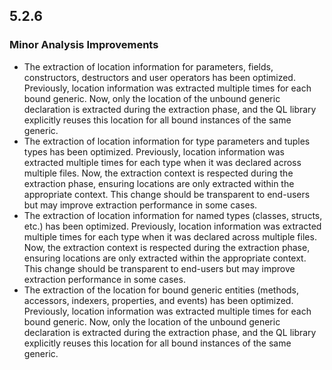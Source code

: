 ## 5.2.6

### Minor Analysis Improvements

* The extraction of location information for parameters, fields, constructors, destructors and user operators has been optimized. Previously, location information was extracted multiple times for each bound generic. Now, only the location of the unbound generic declaration is extracted during the extraction phase, and the QL library explicitly reuses this location for all bound instances of the same generic.
* The extraction of location information for type parameters and tuples types has been optimized. Previously, location information was extracted multiple times for each type when it was declared across multiple files. Now, the extraction context is respected during the extraction phase, ensuring locations are only extracted within the appropriate context. This change should be transparent to end-users but may improve extraction performance in some cases.
* The extraction of location information for named types (classes, structs, etc.) has been optimized. Previously, location information was extracted multiple times for each type when it was declared across multiple files. Now, the extraction context is respected during the extraction phase, ensuring locations are only extracted within the appropriate context. This change should be transparent to end-users but may improve extraction performance in some cases.
* The extraction of the location for bound generic entities (methods, accessors, indexers, properties, and events) has been optimized. Previously, location information was extracted multiple times for each bound generic. Now, only the location of the unbound generic declaration is extracted during the extraction phase, and the QL library explicitly reuses this location for all bound instances of the same generic.
